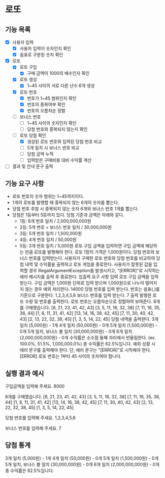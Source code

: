# 로또

## 기능 목록

- [x] 사용자 입력
   - [x] 사용자 입력이 숫자인지 확인
   - [x] 쉼표로 구분된 숫자 확인

- [x] 로또
  - [x] 로또 구입
    - [x] 구매 금액이 1000의 배수인지 확인

  - [x] 로또 생성
    - [x] 1~45 사이의 서로 다른 난수 6개 생성

  - [x] 로또 번호
    - [x] 번호가 1~45 범위인지 확인
    - [x] 번호의 중복여부 확인
    - [x] 번호의 오름차순 정렬
    
  - [ ] 보너스 번호
    - [ ] 1~45 사이의 숫자인지 확인
    - [ ] 당첨 번호와 중복되지 않는지 확인

  - [ ] 로또 당첨 확인
    - [x] 생성된 로또 번호와 입력된 당첨 번호 비교
    - [ ] 5개 일치 시 보너스 번호 비교
    - [ ] 당첨 금액 누적
    - [ ] 입력받은 구매비용 대비 수익률 계산
 
- [ ] 결과 및 안내 문구 출력

## 기능 요구 사항
- 로또 번호의 숫자 범위는 1~45까지이다.
- 1개의 로또를 발행할 때 중복되지 않는 6개의 숫자를 뽑는다.
- 당첨 번호 추첨 시 중복되지 않는 숫자 6개와 보너스 번호 1개를 뽑는다.
- 당첨은 1등부터 5등까지 있다. 당첨 기준과 금액은 아래와 같다.
    - 1등: 6개 번호 일치 / 2,000,000,000원
    - 2등: 5개 번호 + 보너스 번호 일치 / 30,000,000원
    - 3등: 5개 번호 일치 / 1,500,000원
    - 4등: 4개 번호 일치 / 50,000원
    - 5등: 3개 번호 일치 / 5,000원
      로또 구입 금액을 입력하면 구입 금액에 해당하는 만큼 로또를 발행해야 한다.
      로또 1장의 가격은 1,000원이다.
      당첨 번호와 보너스 번호를 입력받는다.
      사용자가 구매한 로또 번호와 당첨 번호를 비교하여 당첨 내역 및 수익률을 출력하고 로또 게임을 종료한다.
      사용자가 잘못된 값을 입력할 경우 IllegalArgumentException를 발생시키고, "[ERROR]"로 시작하는 에러 메시지를 출력 후 종료한다.
      입출력 요구 사항
      입력
      로또 구입 금액을 입력 받는다. 구입 금액은 1,000원 단위로 입력 받으며 1,000원으로 나누어 떨어지지 않는 경우 예외 처리한다.
      14000
      당첨 번호를 입력 받는다. 번호는 쉼표(,)를 기준으로 구분한다.
      1,2,3,4,5,6
      보너스 번호를 입력 받는다.
      7
      출력
      발행한 로또 수량 및 번호를 출력한다. 로또 번호는 오름차순으로 정렬하여 보여준다.
      8개를 구매했습니다.
      [8, 21, 23, 41, 42, 43]
      [3, 5, 11, 16, 32, 38]
      [7, 11, 16, 35, 36, 44]
      [1, 8, 11, 31, 41, 42]
      [13, 14, 16, 38, 42, 45]
      [7, 11, 30, 40, 42, 43]
      [2, 13, 22, 32, 38, 45]
      [1, 3, 5, 14, 22, 45]
      당첨 내역을 출력한다.
      3개 일치 (5,000원) - 1개
      4개 일치 (50,000원) - 0개
      5개 일치 (1,500,000원) - 0개
      5개 일치, 보너스 볼 일치 (30,000,000원) - 0개
      6개 일치 (2,000,000,000원) - 0개
      수익률은 소수점 둘째 자리에서 반올림한다. (ex. 100.0%, 51.5%, 1,000,000.0%)
      총 수익률은 62.5%입니다.
      예외 상황 시 에러 문구를 출력해야 한다. 단, 에러 문구는 "[ERROR]"로 시작해야 한다.
      [ERROR] 로또 번호는 1부터 45 사이의 숫자여야 합니다.
      

## 실행 결과 예시
구입금액을 입력해 주세요. 
8000

8개를 구매했습니다.
[8, 21, 23, 41, 42, 43]
[3, 5, 11, 16, 32, 38]
[7, 11, 16, 35, 36, 44]
[1, 8, 11, 31, 41, 42]
[13, 14, 16, 38, 42, 45]
[7, 11, 30, 40, 42, 43]
[2, 13, 22, 32, 38, 45]
[1, 3, 5, 14, 22, 45]

당첨 번호를 입력해 주세요.
1,2,3,4,5,6

보너스 번호를 입력해 주세요.
7

당첨 통계
---
3개 일치 (5,000원) - 1개
4개 일치 (50,000원) - 0개
5개 일치 (1,500,000원) - 0개
5개 일치, 보너스 볼 일치 (30,000,000원) - 0개
6개 일치 (2,000,000,000원) - 0개
총 수익률은 62.5%입니다.